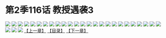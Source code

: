# 第2季116话 教授遇袭3
![](https://s2.baozimh.com/scomic/sanyanxiaotianlu-samanhua/0/575-x1jn/1.jpg)
![](https://s2.baozimh.com/scomic/sanyanxiaotianlu-samanhua/0/575-x1jn/2.jpg)
![](https://s2.baozimh.com/scomic/sanyanxiaotianlu-samanhua/0/575-x1jn/3.jpg)
![](https://s2.baozimh.com/scomic/sanyanxiaotianlu-samanhua/0/575-x1jn/4.jpg)
![](https://s2.baozimh.com/scomic/sanyanxiaotianlu-samanhua/0/575-x1jn/5.jpg)
![](https://s2.baozimh.com/scomic/sanyanxiaotianlu-samanhua/0/575-x1jn/6.jpg)
![](https://s2.baozimh.com/scomic/sanyanxiaotianlu-samanhua/0/575-x1jn/7.jpg)
![](https://s2.baozimh.com/scomic/sanyanxiaotianlu-samanhua/0/575-x1jn/8.jpg)
![](https://s2.baozimh.com/scomic/sanyanxiaotianlu-samanhua/0/575-x1jn/9.jpg)
![](https://s2.baozimh.com/scomic/sanyanxiaotianlu-samanhua/0/575-x1jn/10.jpg)
![](https://s2.baozimh.com/scomic/sanyanxiaotianlu-samanhua/0/575-x1jn/11.jpg)
![](https://s2.baozimh.com/scomic/sanyanxiaotianlu-samanhua/0/575-x1jn/12.jpg)
![](https://s2.baozimh.com/scomic/sanyanxiaotianlu-samanhua/0/575-x1jn/13.jpg)
![](https://s2.baozimh.com/scomic/sanyanxiaotianlu-samanhua/0/575-x1jn/14.jpg)
![](https://s2.baozimh.com/scomic/sanyanxiaotianlu-samanhua/0/575-x1jn/15.jpg)
![](https://s2.baozimh.com/scomic/sanyanxiaotianlu-samanhua/0/575-x1jn/16.jpg)
![](https://s2.baozimh.com/scomic/sanyanxiaotianlu-samanhua/0/575-x1jn/17.jpg)
![](https://s2.baozimh.com/scomic/sanyanxiaotianlu-samanhua/0/575-x1jn/18.jpg)
![](https://s2.baozimh.com/scomic/sanyanxiaotianlu-samanhua/0/575-x1jn/19.jpg)
![](https://s2.baozimh.com/scomic/sanyanxiaotianlu-samanhua/0/575-x1jn/20.jpg)
![](https://s2.baozimh.com/scomic/sanyanxiaotianlu-samanhua/0/575-x1jn/21.jpg)
![](https://s2.baozimh.com/scomic/sanyanxiaotianlu-samanhua/0/575-x1jn/22.jpg)
![](https://s2.baozimh.com/scomic/sanyanxiaotianlu-samanhua/0/575-x1jn/23.jpg)
![](https://s2.baozimh.com/scomic/sanyanxiaotianlu-samanhua/0/575-x1jn/24.jpg)
![](https://s2.baozimh.com/scomic/sanyanxiaotianlu-samanhua/0/575-x1jn/25.jpg)
![](https://s2.baozimh.com/scomic/sanyanxiaotianlu-samanhua/0/575-x1jn/26.jpg)
![](https://s2.baozimh.com/scomic/sanyanxiaotianlu-samanhua/0/575-x1jn/27.jpg)
![](https://s2.baozimh.com/scomic/sanyanxiaotianlu-samanhua/0/575-x1jn/28.jpg)
[【上一章】](./575.md)
[【目录】](./README.md)
[【下一章】](./577.md)

